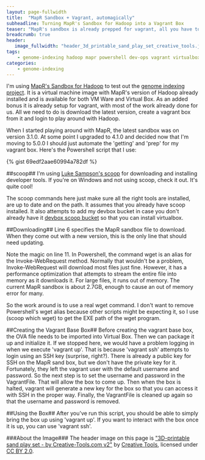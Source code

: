 ```yaml
---
layout: page-fullwidth
title:  "MapR Sandbox + Vagrant, automagically"
subheadline: Turning MapR's Sandbox for Hadoop into a Vagrant Box
teaser: "MapR's sandbox is already prepped for vagrant, all you have to do is download it and figure out how to login..."
breadcrumb: true
header:
   image_fullwidth: "header_3d_printable_sand_play_set_creative_tools.jpg"
tags:
    - genome-indexing hadoop mapr powershell dev-ops vagrant virtualbox scoop
categories:
    - genome-indexing
---
```

I'm using [MapR's Sandbox for Hadoop](https://www.mapr.com/products/mapr-sandbox-hadoop) to test out the <a href="/genome-indexing">genome indexing project<a/>. It is a virtual machine image with MapR's version of Hadoop already installed and is available for both VM Ware and Virtual Box. As an added bonus it is already setup for vagrant, with most of the work already done for us. All we need to do is download the latest version, create a vagrant box from it and login to play around with Hadoop.

When I started playing around with MapR, the latest sandbox was on version 3.1.0. At some point I upgraded to 4.1.0 and decided now that I'm moving to 5.0.0 I should just automate the 'getting' and 'prep' for my vagrant box. Here's the Powershell script that I use:

{% gist 69edf2aae60994a782df %}

##scoop##
I'm using [Luke Sampson's scoop](https://github.com/lukesampson/scoop) for downloading and installing developer tools. If you're on Windows and not using scoop, check it out. It's quite cool!

The scoop commands here just make sure all the right tools are installed, are up to date and on the path. It assumes that you already have scoop installed. It also attempts to add my devbox bucket in case you don't already have it [devbox scoop bucket](https://github.com/dennislloydjr/scoop-bucket-devbox) so that you can install virtualbox.

##Downloading##
Line 6 specifies the MapR sandbox file to download. When they come out with a new version, this is the only line that should need updating.

Note the magic on line 11. In Powershell, the command wget is an alias for the Invoke-WebRequest method. Normally that wouldn't be a problem, Invoke-WebRequest will download most files just fine. However, it has a performance optimization that attempts to stream the entire file into memory as it downloads it. For large files, it runs out of memory. The current MapR sandbox is about 2.7GB, enough to cause an out of memory error for many. 

So the work around is to use a real wget command. I don't want to remove Powershell's wget alias because other scripts might be expecting it, so I use (scoop which wget) to get the EXE path of the wget program.

##Creating the Vagrant Base Box##
Before creating the vagrant base box, the OVA file needs to be imported into Virtual Box. Then we can package it up and initialize it. If we stopped here, we would have a problem logging in when we execute 'vagrant up'. That is because 'vagrant ssh' attempts to login using an SSH key (surprise, right?). There is already a public key for SSH on the MapR sand box, but we don't have the private key for it. Fortunately, they left the vagrant user with the default username and password. So the next step is to set the username and password in the VagrantFile. That will allow the box to come up. Then when the box is halted, vagrant will generate a new key for the box so that you can access it with SSH in the proper way. Finally, the VagrantFile is cleaned up again so that the username and password is removed.

##Using the Box##
After you've run this script, you should be able to simply bring the box up using 'vagrant up'. If you want to interact with the box once it is up, you can use 'vagrant ssh'.


###About the Image###
The header image on this page is ["3D-printable sand play set - by Creative-Tools.com v2"](https://www.flickr.com/photos/creative_tools/19195690768) by [Creative Tools](https://www.flickr.com/photos/creative_tools), licensed under [CC BY 2.0](https://creativecommons.org/licenses/by/2.0/). 